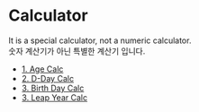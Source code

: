 # Calculator
It is a special calculator, not a numeric calculator.<br>
숫자 계산기가 아닌 특별한 계산기 입니다.<br>

- <a href="https://github.com/DM-09/tools/tree/main/Calc/Age">1. Age Calc</a><br>
- <a href="https://github.com/DM-09/tools/tree/main/Calc/DDay">2. D-Day Calc</a><br>
- <a href="https://github.com/DM-09/tools/tree/main/Calc/BD">3. Birth Day Calc</a><br>
- <a href="https://github.com/DM-09/tools/tree/main/Calc/LY">3. Leap Year Calc</a>
